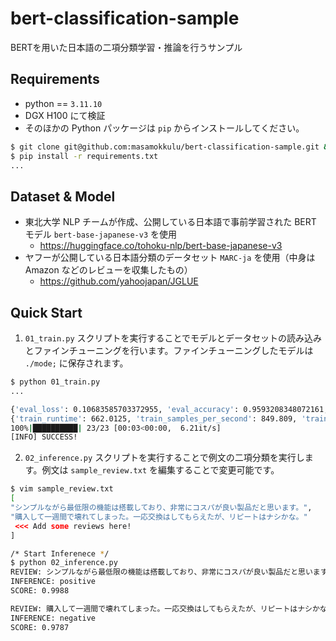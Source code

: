 # bert-classification-sample
BERTを用いた日本語の二項分類学習・推論を行うサンプル
## Requirements
* python == `3.11.10`
* DGX H100 にて検証
* そのほかの Python パッケージは `pip` からインストールしてください。
```bash
$ git clone git@github.com:masamokkulu/bert-classification-sample.git && cd bert-classification-sample
$ pip install -r requirements.txt
...
```
## Dataset & Model
* 東北大学 NLP チームが作成、公開している日本語で事前学習された BERT モデル `bert-base-japanese-v3` を使用
  * https://huggingface.co/tohoku-nlp/bert-base-japanese-v3
* ヤフーが公開している日本語分類のデータセット `MARC-ja` を使用（中身は Amazon などのレビューを収集したもの）
  * https://github.com/yahoojapan/JGLUE
## Quick Start
1. `01_train.py` スクリプトを実行することでモデルとデータセットの読み込みとファインチューニングを行います。ファインチューニングしたモデルは `./mode;` に保存されます。
```bash
$ python 01_train.py
...

{'eval_loss': 0.10683585703372955, 'eval_accuracy': 0.9593208348072161, 'eval_balanced_accuracy': 0.8752411941476934, 'eval_f1': 0.957326630970198, 'eval_precision': 0.9591395817470807, 'eval_recall': 0.9593208348072161, 'eval_runtime': 3.9352, 'eval_samples_per_second': 1436.77, 'eval_steps_per_second': 5.845, 'epoch': 3.0}
{'train_runtime': 662.0125, 'train_samples_per_second': 849.809, 'train_steps_per_second': 0.829, 'train_loss': 0.12223608854255606, 'epoch': 3.0}
100%|██████████| 23/23 [00:03<00:00,  6.21it/s]
[INFO] SUCCESS!
```
2. `02_inference.py` スクリプトを実行することで例文の二項分類を実行します。例文は `sample_review.txt` を編集することで変更可能です。
```bash
$ vim sample_review.txt
[
"シンプルながら最低限の機能は搭載しており、非常にコスパが良い製品だと思います。",
"購入して一週間で壊れてしまった。一応交換はしてもらえたが、リピートはナシかな。"
 <<< Add some reviews here!
] 

/* Start Inferenece */
$ python 02_inference.py
REVIEW: シンプルながら最低限の機能は搭載しており、非常にコスパが良い製品だと思います。
INFERENCE: positive
SCORE: 0.9988

REVIEW: 購入して一週間で壊れてしまった。一応交換はしてもらえたが、リピートはナシかな。
INFERENCE: negative
SCORE: 0.9787
```
